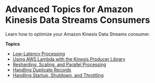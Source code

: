 # Advanced Topics for Amazon Kinesis Data Streams Consumers<a name="advanced-consumers"></a>

Learn how to optimize your Amazon Kinesis Data Streams consumer\.

**Topics**
+ [Low\-Latency Processing](kinesis-low-latency.md)
+ [Using AWS Lambda with the Kinesis Producer Library](kinesis-record-deaggregation.md)
+ [Resharding, Scaling, and Parallel Processing](kinesis-record-processor-scaling.md)
+ [Handling Duplicate Records](kinesis-record-processor-duplicates.md)
+ [Handling Startup, Shutdown, and Throttling](kinesis-record-processor-additional-considerations.md)
